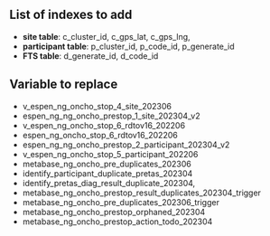 ## List of indexes to add

- **site table**: c_cluster_id, c_gps_lat, c_gps_lng,
- **participant table**: p_cluster_id, p_code_id, p_generate_id
- **FTS table**: d_generate_id, d_code_id

## Variable to replace

- v_espen_ng_oncho_stop_4_site_202306
- espen_ng_ng_oncho_prestop_1_site_202304_v2
- v_espen_ng_oncho_stop_6_rdtov16_202206
- espen_ng_oncho_stop_6_rdtov16_202206
- espen_ng_ng_oncho_prestop_2_participant_202304_v2
- v_espen_ng_oncho_stop_5_participant_202206
- metabase_ng_oncho_pre_duplicates_202306
- identify_participant_duplicate_pretas_202304
- identify_pretas_diag_result_duplicate_202304,
- metabase_ng_oncho_prestop_result_duplicates_202304_trigger
- metabase_ng_oncho_pre_duplicates_202306_trigger
- metabase_ng_oncho_prestop_orphaned_202304
- metabase_ng_oncho_prestop_action_todo_202304

